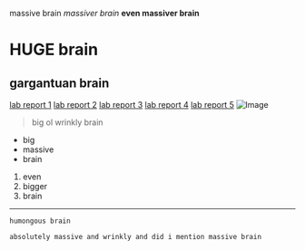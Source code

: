 massive brain
*massiver brain*
**even massiver brain**
# HUGE brain
## gargantuan brain
[lab report 1](https://adityaiyerr.github.io/cse15l-lab-reports/lab-report-1-week-2.html)
[lab report 2](https://adityaiyerr.github.io/markdown-parser/Lab-Report.html)
[lab report 3](https://adityaiyerr.github.io/cse15l-lab-reports/lab-report-3-week-6.html)
[lab report 4](https://adityaiyerr.github.io/cse15l-lab-reports/lab-report-4-week-8.html)
[lab report 5](https://adityaiyerr.github.io/cse15l-lab-reports/lab-report-5-week-10.html)
![Image](https://img.i-scmp.com/cdn-cgi/image/fit=contain,width=425,format=auto/sites/default/files/styles/768x768/public/d8/images/methode/2020/07/10/ad89450a-c1d5-11ea-8c85-9f30eae6654e_image_hires_194031.JPG?itok=SmtqUNGR&v=1594381242)
> big ol wrinkly brain
* big
* massive
* brain
1. even
2. bigger
3. brain
---
`humongous brain`
```
absolutely massive and wrinkly and did i mention massive brain
```
